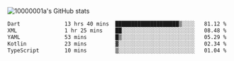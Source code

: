 ![10000001a's GitHub stats](https://github-readme-stats.vercel.app/api?username=10000001a&show_icons=true&theme=onedark&count_private=true)

<!-- [![Top Langs](https://github-readme-stats.vercel.app/api/top-langs/?username=10000001a&layout=compact&theme=onedark&langs_count=5)](https://github.com/anuraghazra/github-readme-stats) -->
<!--
**10000001a/10000001a** is a ✨ _special_ ✨ repository because its `README.md` (this file) appears on your GitHub profile.

Here are some ideas to get you started:

- 🔭 I’m currently working on ...
- 🌱 I’m currently learning ...
- 👯 I’m looking to collaborate on ...
- 🤔 I’m looking for help with ...
- 💬 Ask me about ...
- 📫 How to reach me: ...
- 😄 Pronouns: ...
- ⚡ Fun fact: ...
-->

<!--START_SECTION:waka-->

```txt
Dart              13 hrs 40 mins  ████████████████████▒░░░░   81.12 %
XML               1 hr 25 mins    ██░░░░░░░░░░░░░░░░░░░░░░░   08.48 %
YAML              53 mins         █▒░░░░░░░░░░░░░░░░░░░░░░░   05.29 %
Kotlin            23 mins         ▓░░░░░░░░░░░░░░░░░░░░░░░░   02.34 %
TypeScript        10 mins         ▒░░░░░░░░░░░░░░░░░░░░░░░░   01.04 %
```

<!--END_SECTION:waka-->
